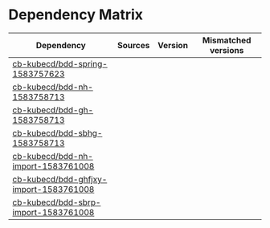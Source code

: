 # Dependency Matrix

Dependency | Sources | Version | Mismatched versions
---------- | ------- | ------- | -------------------
[cb-kubecd/bdd-spring-1583757623](https://github.com/cb-kubecd/bdd-spring-1583757623.git) |  | []() | 
[cb-kubecd/bdd-nh-1583758713](https://github.com/cb-kubecd/bdd-nh-1583758713.git) |  | []() | 
[cb-kubecd/bdd-gh-1583758713](https://github.com/cb-kubecd/bdd-gh-1583758713.git) |  | []() | 
[cb-kubecd/bdd-sbhg-1583758713](https://github.com/cb-kubecd/bdd-sbhg-1583758713.git) |  | []() | 
[cb-kubecd/bdd-nh-import-1583761008](https://github.com/cb-kubecd/bdd-nh-import-1583761008.git) |  | []() | 
[cb-kubecd/bdd-ghfjxy-import-1583761008](https://github.com/cb-kubecd/bdd-ghfjxy-import-1583761008.git) |  | []() | 
[cb-kubecd/bdd-sbrp-import-1583761008](https://github.com/cb-kubecd/bdd-sbrp-import-1583761008.git) |  | []() | 

